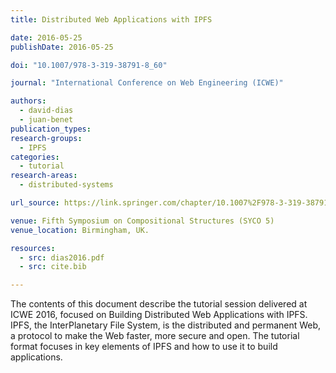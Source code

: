 ```yaml
---
title: Distributed Web Applications with IPFS

date: 2016-05-25
publishDate: 2016-05-25

doi: "10.1007/978-3-319-38791-8_60"

journal: "International Conference on Web Engineering (ICWE)"

authors:
  - david-dias
  - juan-benet
publication_types:
research-groups:
  - IPFS
categories:
  - tutorial
research-areas:
  - distributed-systems

url_source: https://link.springer.com/chapter/10.1007%2F978-3-319-38791-8_60

venue: Fifth Symposium on Compositional Structures (SYCO 5)
venue_location: Birmingham, UK.

resources:
  - src: dias2016.pdf
  - src: cite.bib

---
```

The contents of this document describe the tutorial session delivered at ICWE 2016, focused on Building Distributed Web Applications with IPFS. IPFS, the InterPlanetary File System, is the distributed and permanent Web, a protocol to make the Web faster, more secure and open. The tutorial format focuses in key elements of IPFS and how to use it to build applications.

